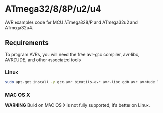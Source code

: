 # ATmega32/8/8P/u2/u4

AVR examples code for MCU ATmega328/P and ATmega32u2 and ATmega32u4. 

## Requirements

To program AVRs, you will need the free avr-gcc compiler, avr-libc, AVRDUDE, and other associated tools.

### Linux

```bash
sudo apt-get install -y gcc-avr binutils-avr avr-libc gdb-avr avrdude libusb-dev dfu-programmer
```

### MAC OS X

**WARNING** Build on MAC OS X is not fully supported, it's better on Linux.
